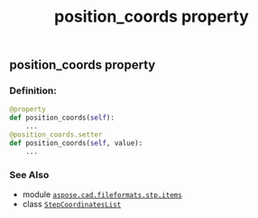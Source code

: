 ﻿---
title: position_coords property
second_title: Aspose.CAD for Python via .NET API References
description: 
type: docs
weight: 70
url: /python-net/aspose.cad.fileformats.stp.items/stepcoordinateslist/position_coords/
is_root: false
---

## position_coords property

### Definition:
```python
@property
def position_coords(self):
    ...
@position_coords.setter
def position_coords(self, value):
    ...
```

### See Also
* module [`aspose.cad.fileformats.stp.items`](../../)
* class [`StepCoordinatesList`](/cad/python-net/aspose.cad.fileformats.stp.items/stepcoordinateslist)
